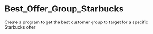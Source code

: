 # Best_Offer_Group_Starbucks
Create a program to get the best customer group to target for a specific Starbucks offer
